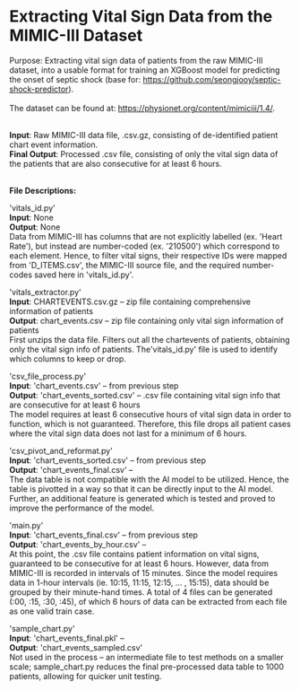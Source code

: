 # Extracting Vital Sign Data from the MIMIC-III Dataset
Purpose: Extracting vital sign data of patients from the raw MIMIC-III dataset, into a usable format for training an XGBoost model for predicting the onset of septic shock (base for: https://github.com/seongjooy/septic-shock-predictor). <br/> <br/>
The dataset can be found at: https://physionet.org/content/mimiciii/1.4/. <br/> <br/>

**Input**: Raw MIMIC-III data file, .csv.gz, consisting of de-identified patient chart event information. <br/>
**Final Output**: Processed .csv file, consisting of only the vital sign data of the patients that are also consecutive for at least 6 hours. <br/><br/>

**File Descriptions:** <br/>

'vitals_id.py'<br/>
**Input**: None   <br/>
**Output**: None   <br/>
Data from MIMIC-III has columns that are not explicitly labelled (ex. 'Heart Rate'), but instead are number-coded (ex. '210500') which correspond to each element. Hence, to filter vital signs, their respective IDs were mapped from 'D_ITEMS.csv', the MIMIC-III source file, and the required number-codes saved here in 'vitals_id.py'.


'vitals_extractor.py'<br/>
**Input**: CHARTEVENTS.csv.gz – zip file containing comprehensive information of patients <br/>
**Output**: chart_events.csv – zip file containing only vital sign information of patients <br/>
First unzips the data file. Filters out all the chartevents of patients, obtaining only the vital sign info of patients. The'vitals_id.py' file is used to identify which columns to keep or drop.

'csv_file_process.py'<br/>
**Input**: 'chart_events.csv' – from previous step <br/>
**Output**: 'chart_events_sorted.csv' – .csv file containing vital sign info that are consecutive for at least 6 hours <br/>
The model requires at least 6 consecutive hours of vital sign data in order to function, which is not guaranteed. Therefore, this file drops all patient cases where the vital sign data does not last for a minimum of 6 hours.

'csv_pivot_and_reformat.py'<br/>
**Input**: 'chart_events_sorted.csv' – from previous step <br/>
**Output**: 'chart_events_final.csv' –  <br/>
The data table is not compatible with the AI model to be utilized. Hence, the table is pivotted in a way so that it can be directly input to the AI model. Further, an additional feature is generated which is tested and proved to improve the performance of the model.

'main.py'<br/>
**Input**: 'chart_events_final.csv' – from previous step <br/>
**Output**: 'chart_events_by_hour.csv' –  <br/>
At this point, the .csv file contains patient information on vital signs, guaranteed to be consecutive for at least 6 hours. However, data from MIMIC-III is recorded in intervals of 15 minutes. Since the model requires data in 1-hour intervals (ie. 10:15, 11:15, 12:15, ... , 15:15), data should be grouped by their minute-hand times. A total of 4 files can be generated (:00, :15, :30, :45), of which 6 hours of data can be extracted from each file as one valid train case. 


'sample_chart.py'<br/>
**Input**: 'chart_events_final.pkl' –  <br/>
**Output**: 'chart_events_sampled.csv' <br/>
Not used in the process – an intermediate file to test methods on a smaller scale; sample_chart.py reduces the final pre-processed data table to 1000 patients, allowing for quicker unit testing.
